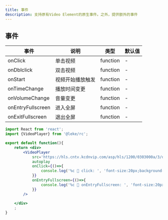 ```yaml
---    
title: 事件
description: 支持原有Video Element的原生事件。之外，提供额外的事件
---
```

## 事件

| 事件 | 说明 | 类型 | 默认值 | 
| --- | --- | --- | --- | 
| onClick | 单击视频 | function | - |
| onDblclick | 双击视频 | function | - |
| onStart | 视频开始播放触发 | function | - |
| onTimeChange | 播放时间变更 | function | - |
| onVolumeChange | 音量变更 | function | - |
| onEntryFullscreen | 进入全屏 | function | - |
| onExitFullscreen | 退出全屏 | function | - |

```jsx
import React from 'react';
import {VideoPlayer} from '@leke/rc';

export default function(){
    return <div>
        <VideoPlayer 
            src='https://hls.cntv.kcdnvip.com/asp/hls/1200/0303000a/3/default/c9d6fcb3ff7e42f6b6db4199768ff249/1200.m3u8?maxbr=2048' 
            autoplay 
            onClick={()=>{
                console.log('%c 🍓 click: ', 'font-size:20px;background-color: #EA7E5C;color:#fff;', 'click');
            }}
            onEntryFullscreen={()=>{
                console.log('%c 🍱 onEntryFullscreen: ', 'font-size:20px;background-color: #4b4b4b;color:#fff;', 'onEntryFullscreen');
            }}
        />
            
    </div>
    ;
}
```